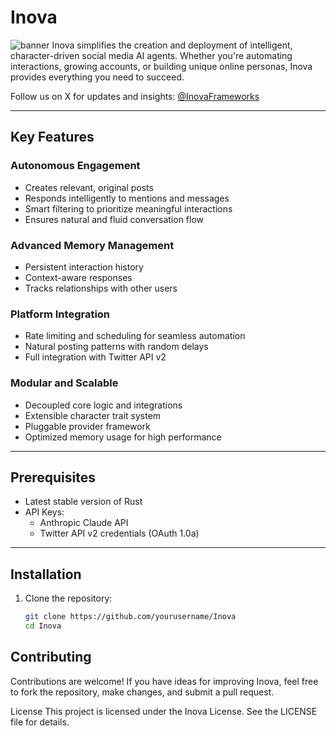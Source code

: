 # Inova
![banner](https://i.postimg.cc/SRtXQnrK/Untitled-design-3.png)
Inova simplifies the creation and deployment of intelligent, character-driven social media AI agents. Whether you're automating interactions, growing accounts, or building unique online personas, Inova provides everything you need to succeed.

Follow us on X for updates and insights: [@InovaFrameworks](https://x.com/InovaFrameWorks)

---
## Key Features
### Autonomous Engagement
- Creates relevant, original posts
- Responds intelligently to mentions and messages
- Smart filtering to prioritize meaningful interactions
- Ensures natural and fluid conversation flow
### Advanced Memory Management
- Persistent interaction history
- Context-aware responses
- Tracks relationships with other users
### Platform Integration
- Rate limiting and scheduling for seamless automation
- Natural posting patterns with random delays
- Full integration with Twitter API v2
### Modular and Scalable
- Decoupled core logic and integrations
- Extensible character trait system
- Pluggable provider framework
- Optimized memory usage for high performance
---
## Prerequisites
- Latest stable version of Rust
- API Keys:
  - Anthropic Claude API
  - Twitter API v2 credentials (OAuth 1.0a)
---
## Installation
1. Clone the repository:
   ```bash
   git clone https://github.com/yourusername/Inova
   cd Inova
## Contributing
Contributions are welcome! If you have ideas for improving Inova, feel free to fork the repository, make changes, and submit a pull request.

License
This project is licensed under the Inova License. See the LICENSE file for details.
